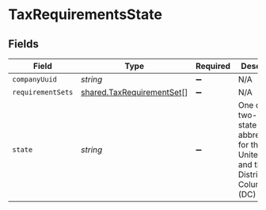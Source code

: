 # TaxRequirementsState


## Fields

| Field                                                                                                   | Type                                                                                                    | Required                                                                                                | Description                                                                                             |
| ------------------------------------------------------------------------------------------------------- | ------------------------------------------------------------------------------------------------------- | ------------------------------------------------------------------------------------------------------- | ------------------------------------------------------------------------------------------------------- |
| `companyUuid`                                                                                           | *string*                                                                                                | :heavy_minus_sign:                                                                                      | N/A                                                                                                     |
| `requirementSets`                                                                                       | [shared.TaxRequirementSet](../../models/shared/taxrequirementset.md)[]                                  | :heavy_minus_sign:                                                                                      | N/A                                                                                                     |
| `state`                                                                                                 | *string*                                                                                                | :heavy_minus_sign:                                                                                      | One of the two-letter state abbreviations for the fifty United States and the District of Columbia (DC) |